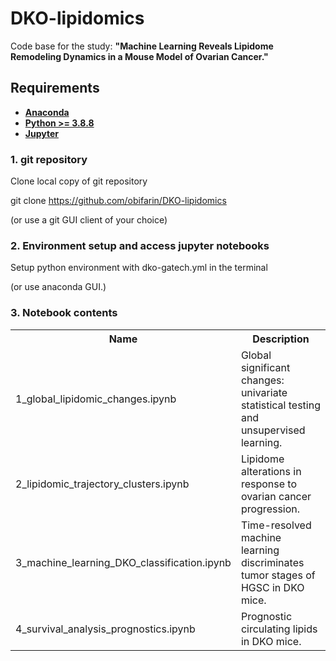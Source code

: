 # DKO-lipidomics
 
Code base for the study: **"Machine Learning Reveals Lipidome Remodeling Dynamics in a Mouse Model of Ovarian Cancer."**

## Requirements

- __[Anaconda](https://www.anaconda.com/)__
- __[Python >= 3.8.8](https://www.python.org/downloads/)__
- __[Jupyter](https://jupyter.org/install)__


### 1. git repository

Clone local copy of git repository

git clone https://github.com/obifarin/DKO-lipidomics

(or use a git GUI client of your choice)

### 2. Environment setup and access jupyter notebooks
Setup python environment with dko-gatech.yml in the terminal 

(or use anaconda GUI.)


### 3. Notebook contents

<table>
  <tr>
    <th>Name</th>
    <th>Description</th>
  </tr>
  <tr>
    <td>1_global_lipidomic_changes.ipynb</td>
    <td>Global significant changes: univariate statistical testing and unsupervised learning.</td>
  </tr>
  <tr>
    <td>2_lipidomic_trajectory_clusters.ipynb</td>
    <td>Lipidome alterations in response to ovarian cancer progression.</td>
  </tr>
   <tr>
    <td>3_machine_learning_DKO_classification.ipynb</td>
    <td>Time-resolved machine learning discriminates tumor stages of HGSC in DKO mice.</td>
  </tr>
    <tr>
    <td>4_survival_analysis_prognostics.ipynb</td>
    <td>Prognostic circulating lipids in DKO mice.</td>
  </tr>
</table>
